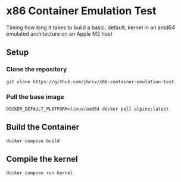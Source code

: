 # x86 Container Emulation Test

Timing how long it takes to build a basic, default, kernel in an
amd64 emulated architecture on an Apple M2 host

## Setup

### Clone the repository

`git clone https://github.com/jhriv/x86-container-emulation-test`

### Pull the base image

`DOCKER_DEFAULT_PLATFORM=linux/amd64 docker pull alpine:latest`

## Build the Container

`docker compose build`

## Compile the kernel

`docker compose run kernel`
